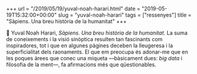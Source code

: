 +++
url = "/2019/05/19/yuval-noah-harari.html"
date = "2019-05-19T15:32:00+00:00"
slug = "yuval-noah-harari"
tags = ["ressenyes"]
title = "Sàpiens. Una breu història de la humanitat"
+++

📖 Yuval Noah Harari, *Sàpiens. Una breu història de la humanitat*. La suma de coneixements i la visió sinòptica resulten tan fascinants com inspiradores, tot i que en algunes pàgines deceben la lleugeresa i la superficialitat dels raonaments. El que em preocupa és adonar-me que en les poques àrees que conec una miqueta —bàsicament dues: *big data* i filosofia de la ment—, fa afirmacions més que qüestionables.
